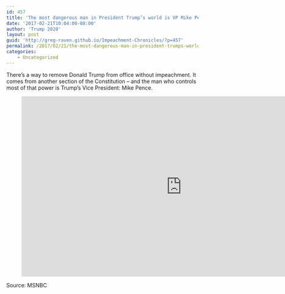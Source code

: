 ```yaml
---
id: 457
title: 'The most dangerous man in President Trump’s world is VP Mike Pence'
date: '2017-02-21T10:04:00-08:00'
author: 'Trump 2020'
layout: post
guid: 'http://greg-raven.github.io/Impeachment-Chronicles/?p=457'
permalink: /2017/02/21/the-most-dangerous-man-in-president-trumps-world-is-vp-mike-pence/
categories:
    - Uncategorized
---
```


There’s a way to remove Donald Trump from office without impeachment. It comes from another section of the Constitution – and the man who controls most of that power is Trump’s Vice President: Mike Pence.

<figure class="wp-block-embed is-type-rich is-provider-embed-handler wp-block-embed-embed-handler wp-embed-aspect-16-9 wp-has-aspect-ratio"><div class="wp-block-embed__wrapper"><iframe allow="accelerometer; autoplay; clipboard-write; encrypted-media; gyroscope; picture-in-picture" allowfullscreen="" frameborder="0" height="473" src="https://www.youtube.com/embed/atrrVuRqMOs?feature=oembed" title="The Most Dangerous Man In President Trump's World Is VP Mike Pence | The Last Word | MSNBC" width="840"></iframe></div></figure>Source: MSNBC